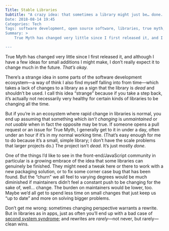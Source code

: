 ```yaml
---
Title: Stable Libraries
Subtitle: "A crazy idea: that sometimes a library might just be… done.
Date: 2018-08-14 19:45
Categories: Tech
Tags: software development, open source software, libraries, true myth, javascript
Summary: >
    True Myth has changed very little since I first released it, and I do not expect it to change much in the future: because it is basically done. I wish more libraries took this approach; churn is not a virtue.

---
```


True Myth has changed very little since I first released it, and although I have a few ideas for small additions I might make, I don’t really expect it to change much in the future. *That’s okay.*

There’s a strange idea in some parts of the software development ecosystem—a way of think I also find myself falling into from time—which takes a lack of changes to a library as a sign that the library is *dead* and shouldn’t be used. I call this idea “strange” because if you take a step back, it’s actually not necessarily very healthy for certain kinds of libraries to be changing all the time.

But if you’re in an ecosystem where rapid change in libraries is normal, you end up assuming that something which *isn’t changing* is *unmaintained* or *not usable* when in fact the opposite may be true. If someone opens a pull request or an issue for True Myth, I generally get to it in under a day, often under an hour if it’s in my normal working time. (That’s easy enough for me to do because it’s a small, simple library; I don’t have the scale problems that larger projects do.) The project isn’t *dead*. It’s just mostly *done*.

One of the things I’d like to see in the front-end/JavaScript community in particular is a growing embrace of the idea that some libraries can genuinely be finished. They might need a tweak here or there to work with a new packaging solution, or to fix some corner case bug that has been found. But the “churn” we all feel to varying degrees would be much diminished if maintainers didn’t feel a constant push to be changing for the sake of, well… change. The burden on maintainers would be lower, too. Maybe we’d all get to spend less time on small changes that just keep us “up to date” and more on solving bigger problems.

Don’t get me wrong: sometimes changing perspective warrants a rewrite. But in libraries as in apps, just as often you’ll end up with a bad case of [second system syndrome](https://en.m.wikipedia.org/wiki/Second-system_effect); and rewrites are *rarely*—not never, but rarely—clean wins.

